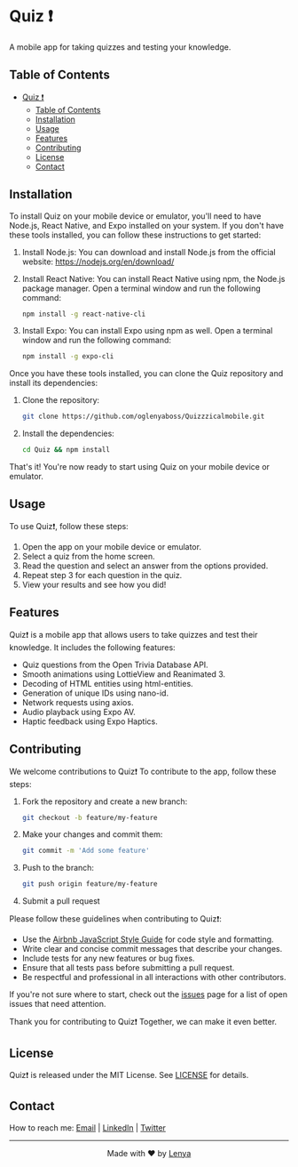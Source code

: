 # Quiz ❗

A mobile app for taking quizzes and testing your knowledge.

## Table of Contents

- [Quiz ❗](#quiz-)
  - [Table of Contents](#table-of-contents)
  - [Installation](#installation)
  - [Usage](#usage)
  - [Features](#features)
  - [Contributing](#contributing)
  - [License](#license)
  - [Contact](#contact)

## Installation

To install Quiz on your mobile device or emulator, you'll need to have Node.js, React Native, and Expo installed on your system. If you don't have these tools installed, you can follow these instructions to get started:

1. Install Node.js: You can download and install Node.js from the official website: https://nodejs.org/en/download/

2. Install React Native: You can install React Native using npm, the Node.js package manager. Open a terminal window and run the following command: 
    ```bash
    npm install -g react-native-cli
    ```

3. Install Expo: You can install Expo using npm as well. Open a terminal window and run the following command:
    ```bash
    npm install -g expo-cli
    ```

Once you have these tools installed, you can clone the Quiz repository and install its dependencies:

1. Clone the repository: 
   ```bash
   git clone https://github.com/oglenyaboss/Quizzzicalmobile.git
   ```

2. Install the dependencies: 
    ```bash
    cd Quiz && npm install
    ```

That's it! You're now ready to start using Quiz on your mobile device or emulator.


## Usage

To use Quiz❗, follow these steps:

1. Open the app on your mobile device or emulator.
2. Select a quiz from the home screen.
3. Read the question and select an answer from the options provided.
4. Repeat step 3 for each question in the quiz.
5. View your results and see how you did!


## Features

Quiz❗ is a mobile app that allows users to take quizzes and test their knowledge. It includes the following features:

- Quiz questions from the Open Trivia Database API.
- Smooth animations using LottieView and Reanimated 3.
- Decoding of HTML entities using html-entities.
- Generation of unique IDs using nano-id.
- Network requests using axios.
- Audio playback using Expo AV.
- Haptic feedback using Expo Haptics.


## Contributing

We welcome contributions to Quiz❗ To contribute to the app, follow these steps:

1. Fork the repository and create a new branch: 
    ```bash
    git checkout -b feature/my-feature
    ```
3. Make your changes and commit them:
    ```bash
    git commit -m 'Add some feature'
    ```
4. Push to the branch:
    ```bash
    git push origin feature/my-feature
    ```
5. Submit a pull request

Please follow these guidelines when contributing to Quiz❗:

- Use the [Airbnb JavaScript Style Guide](https://github.com/airbnb/javascript) for code style and formatting.
- Write clear and concise commit messages that describe your changes.
- Include tests for any new features or bug fixes.
- Ensure that all tests pass before submitting a pull request.
- Be respectful and professional in all interactions with other contributors.

If you're not sure where to start, check out the [issues](https://github.com/oglenyaboss/Quizzicalmobile/issues) page for a list of open issues that need attention.

Thank you for contributing to Quiz❗ Together, we can make it even better.

## License

Quiz❗ is released under the MIT License. See [LICENSE](LICENSE) for details.

## Contact

How to reach me: [Email](mailto:oglenyaboss@icloud.com) | [LinkedIn](https://www.linkedin.com/in/lenya-lozhkin-370426292/) | [Twitter](https://twitter.com/oglenyaboss)

---

<p align="center">Made with ❤️ by <a href="t.me/oglenya">Lenya</a>